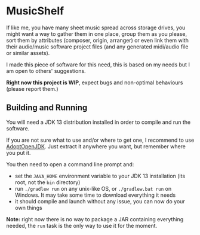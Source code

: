 # MusicShelf

If like me, you have many sheet music spread across storage drives, you might want a way to gather them in one place,
 group them as you please, sort them by attributes (composer, origin, arranger)
 or even link them with their audio/music software project files (and any generated midi/audio file or similar assets).

I made this piece of software for this need, this is based on my needs but I am open to others' suggestions.

**Right now this project is WIP**, expect bugs and non-optimal behaviours (please report them.)

## Building and Running

You will need a JDK 13 distribution installed in order to compile and run the software.

If you are not sure what to use and/or where to get one, I recommend to use [AdoptOpenJDK][AdoptOpenJDK 13].
 Just extract it anywhere you want, but remember where you put it.

You then need to open a command line prompt and:
- set the `JAVA_HOME` environment variable to your JDK 13 installation (its root, not the `bin` directory)
- run `./gradlew run` on any unix-like OS, or `./gradlew.bat run` on Windows. It may take some time to download everything it needs
- it should compile and launch without any issue, you can now do your own things

**Note:** right now there is no way to package a JAR containing everything needed,
 the `run` task is the only way to use it for the moment.

[AdoptOpenJDK 13]: https://adoptopenjdk.net/?variant=openjdk13&jvmVariant=hotspot

